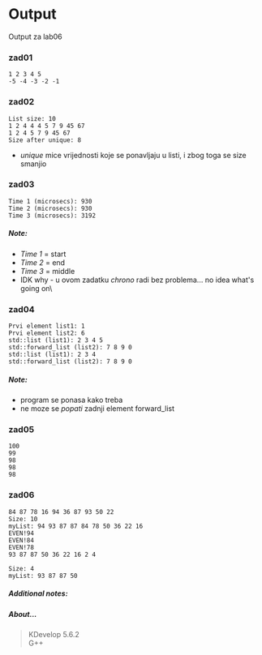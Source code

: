 # Output
Output za lab06
### zad01
```
1 2 3 4 5
-5 -4 -3 -2 -1
```
### zad02
```
List size: 10
1 2 4 4 4 5 7 9 45 67
1 2 4 5 7 9 45 67
Size after unique: 8
```
- *unique* mice vrijednosti koje se ponavljaju u listi, i zbog toga se size smanjio
### zad03
```
Time 1 (microsecs): 930
Time 2 (microsecs): 930
Time 3 (microsecs): 3192
```
##### Note:
- *Time 1* = start
- *Time 2* = end
- *Time 3* = middle
- IDK why - u ovom zadatku *chrono* radi bez problema... no idea what's going on\
### zad04
```
Prvi element list1: 1
Prvi element list2: 6
std::list (list1): 2 3 4 5
std::forward_list (list2): 7 8 9 0
std::list (list1): 2 3 4
std::forward_list (list2): 7 8 9 0
```
##### Note:
- program se ponasa kako treba
- ne moze se *popati* zadnji element forward_list
### zad05
```
100
99
98
98
98
```
### zad06
```
84 87 78 16 94 36 87 93 50 22
Size: 10
myList: 94 93 87 87 84 78 50 36 22 16
EVEN!94
EVEN!84
EVEN!78
93 87 87 50 36 22 16 2 4

Size: 4
myList: 93 87 87 50
```
##### Additional notes:
##### About...
> KDevelop 5.6.2\
> G++
